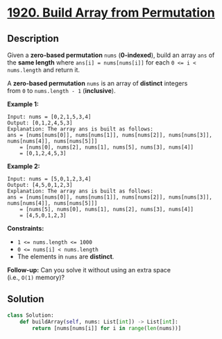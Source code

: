 # [1920. Build Array from Permutation](https://leetcode.com/problems/build-array-from-permutation/description/?envType=daily-question&envId=2025-05-06)

## Description

Given a **zero-based permutation** `nums` (**0-indexed**), build an array `ans` of the **same length** where `ans[i] = nums[nums[i]]` for each `0 <= i < nums.length` and return it.

A **zero-based permutation** `nums` is an array of **distinct** integers from `0` to `nums.length - 1` (**inclusive**).

**Example 1:**

```
Input: nums = [0,2,1,5,3,4]
Output: [0,1,2,4,5,3]
Explanation: The array ans is built as follows:
ans = [nums[nums[0]], nums[nums[1]], nums[nums[2]], nums[nums[3]], nums[nums[4]], nums[nums[5]]]
    = [nums[0], nums[2], nums[1], nums[5], nums[3], nums[4]]
    = [0,1,2,4,5,3]
```

**Example 2:**

```
Input: nums = [5,0,1,2,3,4]
Output: [4,5,0,1,2,3]
Explanation: The array ans is built as follows:
ans = [nums[nums[0]], nums[nums[1]], nums[nums[2]], nums[nums[3]], nums[nums[4]], nums[nums[5]]]
    = [nums[5], nums[0], nums[1], nums[2], nums[3], nums[4]]
    = [4,5,0,1,2,3]
```

**Constraints:**

- `1 <= nums.length <= 1000`
- `0 <= nums[i] < nums.length`
- The elements in `nums` are **distinct**.

**Follow-up:** Can you solve it without using an extra space (i.e., `O(1)` memory)?

## Solution

```python
class Solution:
    def buildArray(self, nums: List[int]) -> List[int]:
        return [nums[nums[i]] for i in range(len(nums))]
```

